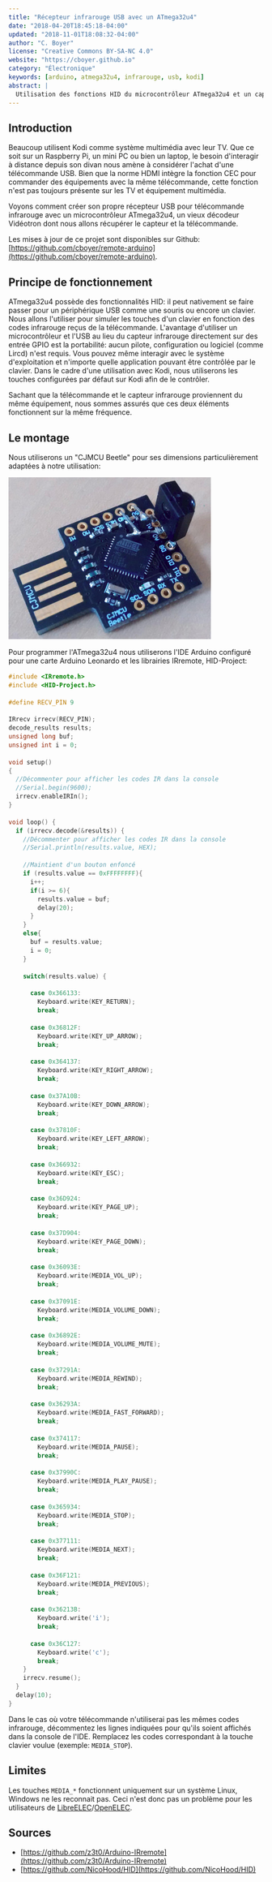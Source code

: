 ```yaml
---
title: "Récepteur infrarouge USB avec un ATmega32u4"
date: "2018-04-20T18:45:18-04:00"
updated: "2018-11-01T18:08:32-04:00"
author: "C. Boyer"
license: "Creative Commons BY-SA-NC 4.0"
website: "https://cboyer.github.io"
category: "Électronique"
keywords: [arduino, atmega32u4, infrarouge, usb, kodi]
abstract: |
  Utilisation des fonctions HID du microcontrôleur ATmega32u4 et un capteur infrarouge pour contrôler des systèmes/applications avec une télécommande.
---
```


## Introduction

Beaucoup utilisent Kodi comme système multimédia avec leur TV. Que ce soit sur un Raspberry Pi, un mini PC ou bien un laptop, le besoin d'interagir à distance depuis son divan nous amène à considérer l'achat d'une télécommande USB. Bien que la norme HDMI intègre la fonction CEC pour commander des équipements avec la même télécommande, cette fonction n'est pas toujours présente sur les TV et équipement multimédia.

Voyons comment créer son propre récepteur USB pour télécommande infrarouge avec un microcontrôleur ATmega32u4,  un vieux décodeur Vidéotron dont nous allons récupérer le capteur et la télécommande.

Les mises à jour de ce projet sont disponibles sur Github: [https://github.com/cboyer/remote-arduino](https://github.com/cboyer/remote-arduino).

## Principe de fonctionnement

ATmega32u4 possède des fonctionnalités HID: il peut nativement se faire passer pour un périphérique USB comme une souris ou encore un clavier. Nous allons l'utiliser pour simuler les touches d'un clavier en fonction des codes infrarouge reçus de la télécommande.
L'avantage d'utiliser un microcontrôleur et l'USB au lieu du capteur infrarouge directement sur des entrée GPIO est la portabilité: aucun pilote, configuration ou logiciel (comme Lircd) n'est requis. Vous pouvez même interagir avec le système d'exploitation et n'importe quelle application pouvant être contrôlée par le clavier.
Dans le cadre d'une utilisation avec Kodi, nous utiliserons les touches configurées par défaut sur Kodi afin de le contrôler.

Sachant que la télécommande et le capteur infrarouge proviennent du même équipement, nous sommes assurés que ces deux éléments fonctionnent sur la même fréquence.

## Le montage

Nous utiliserons un "CJMCU Beetle" pour ses dimensions particulièrement adaptées à notre utilisation:

![Montage](cjmcu.jpg)

Pour programmer l'ATmega32u4 nous utiliserons l'IDE Arduino configuré pour une carte Arduino Leonardo et les librairies IRremote, HID-Project:

```c
#include <IRremote.h>
#include <HID-Project.h>

#define RECV_PIN 9

IRrecv irrecv(RECV_PIN);
decode_results results;
unsigned long buf;
unsigned int i = 0;

void setup()
{
  //Décommenter pour afficher les codes IR dans la console
  //Serial.begin(9600);
  irrecv.enableIRIn();
}

void loop() {
  if (irrecv.decode(&results)) {
    //Décommenter pour afficher les codes IR dans la console
    //Serial.println(results.value, HEX);

    //Maintient d'un bouton enfoncé
    if (results.value == 0xFFFFFFFF){
      i++;
      if(i >= 6){
        results.value = buf;
        delay(20);
      }
    }
    else{
      buf = results.value;
      i = 0;
    }

    switch(results.value) {

      case 0x366133:
        Keyboard.write(KEY_RETURN);
        break;

      case 0x36812F:
        Keyboard.write(KEY_UP_ARROW);
        break;

      case 0x364137:
        Keyboard.write(KEY_RIGHT_ARROW);
        break;

      case 0x37A10B:
        Keyboard.write(KEY_DOWN_ARROW);
        break;

      case 0x37810F:
        Keyboard.write(KEY_LEFT_ARROW);
        break;

      case 0x366932:
        Keyboard.write(KEY_ESC);
        break;

      case 0x36D924:
        Keyboard.write(KEY_PAGE_UP);
        break;

      case 0x37D904:
        Keyboard.write(KEY_PAGE_DOWN);
        break;

      case 0x36093E:
        Keyboard.write(MEDIA_VOL_UP);
        break;

      case 0x37091E:
        Keyboard.write(MEDIA_VOLUME_DOWN);
        break;

      case 0x36892E:
        Keyboard.write(MEDIA_VOLUME_MUTE);
        break;

      case 0x37291A:
        Keyboard.write(MEDIA_REWIND);
        break;

      case 0x36293A:
        Keyboard.write(MEDIA_FAST_FORWARD);
        break;

      case 0x374117:
        Keyboard.write(MEDIA_PAUSE);
        break;

      case 0x37990C:
        Keyboard.write(MEDIA_PLAY_PAUSE);
        break;

      case 0x365934:
        Keyboard.write(MEDIA_STOP);
        break;

      case 0x377111:
        Keyboard.write(MEDIA_NEXT);
        break;

      case 0x36F121:
        Keyboard.write(MEDIA_PREVIOUS);
        break;

      case 0x36213B:
        Keyboard.write('i');
        break;

      case 0x36C127:
        Keyboard.write('c');
        break;
    }
    irrecv.resume();
  }
  delay(10);
}
```

Dans le cas où votre télécommande n'utiliserai pas les mêmes codes infrarouge, décommentez les lignes indiquées pour qu'ils soient affichés dans la console de l'IDE. Remplacez les codes correspondant à la touche clavier voulue (exemple: `MEDIA_STOP`).

## Limites

Les touches `MEDIA_*` fonctionnent uniquement sur un système Linux, Windows ne les reconnait pas. Ceci n'est donc pas un problème pour les utilisateurs de [LibreELEC](https://libreelec.tv/)/[OpenELEC](https://www.openelec.tv/).

## Sources

 - [https://github.com/z3t0/Arduino-IRremote](https://github.com/z3t0/Arduino-IRremote)
 - [https://github.com/NicoHood/HID](https://github.com/NicoHood/HID)
